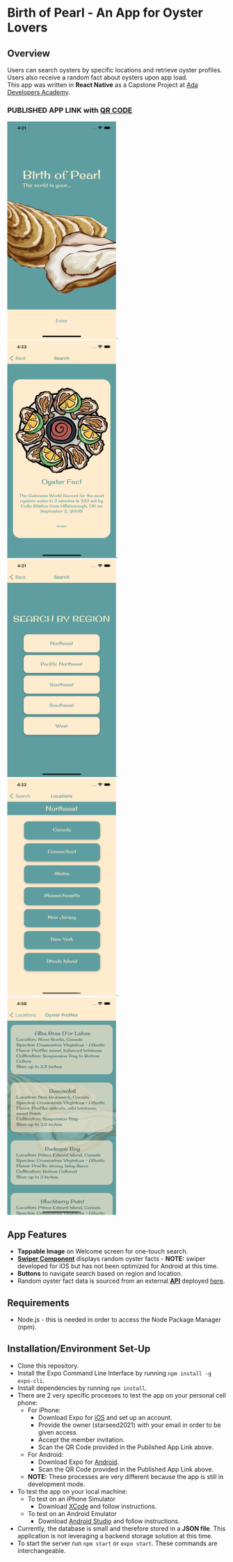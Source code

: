 # Birth of Pearl - An App for Oyster Lovers
## Overview 

Users can search oysters by specific locations and retrieve oyster profiles.  
Users also receive a random fact about oysters upon app load. <br>
This app was written in **React Native** as a Capstone Project at [Ada Developers Academy](https://adadevelopersacademy.org/).

### PUBLISHED APP LINK with [QR CODE](https://expo.dev/@starseed999/birth-of-pearl)
<img src="/Images/Welcome.png" alt="Welcome" width="250" height="500">.  <img src="/Images/RandomFact.png" alt="Random Fact" width="250" height="500">.  <img src="/Images/RegionSearch.png" alt="Regional Search" width="250" height="500">.  <img src="/Images/LocationSearch.png" alt="Location Search" width="250" height="500">. <img src="/Images/Profile.png" alt="Oyster Profile" width="250" height="500">

## App Features

- **Tappable Image** on Welcome screen for one-touch search.
- [**Swiper Component**](https://github.com/alexbrillant/react-native-deck-swiper) displays random oyster facts -  **NOTE:** swiper developed for iOS but has not been optimized for Android at this time. 
- **Buttons** to navigate search based on region and location.
- Random oyster fact data is sourced from an external [**API**](https://github.com/starseed2021/oyster-facts-api) deployed [here](https://my-oyster-facts-api.herokuapp.com/oysterFacts).


## Requirements
- Node.js - this is needed in order to access the Node Package Manager (npm).


## Installation/Environment Set-Up

- Clone this repository.
- Install the Expo Command Line Interface by running `npm install -g expo-cli`.
- Install dependencies by running `npm install`.
- There are 2 very specific processes to test the app on your personal cell phone:
  - For iPhone: 
    - Download Expo for [iOS](https://apps.apple.com/us/app/expo-client/id982107779) and set up an account.
    - Provide the owner (starseed2021) with your email in order to be given access.
    - Accept the member invitation.
    - Scan the QR Code provided in the Published App Link above.
  - For Android:
    - Download Expo for [Android](https://play.google.com/store/apps/details?id=host.exp.exponent&hl=en&gl=US).
    - Scan the QR Code provided in the Published App Link above.
  - **NOTE:** These processes are very different because the app is still in development mode. 
- To test the app on your local machine:
  - To test on an iPhone Simulator
    - Download [XCode](https://apps.apple.com/us/app/xcode/id497799835?mt=12) and follow instructions.
  - To test on an Android Emulator 
    - Download [Android Studio](https://developer.android.com/studio) and follow instructions.
- Currently, the database is small and therefore stored in a **JSON file**.  This application is not leveraging a backend storage solution at this time.
- To start the server run `npm start` or `expo start`.  These commands are interchangeable. 

